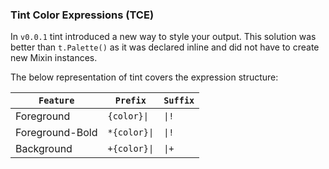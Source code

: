### Tint Color Expressions (TCE)

In `v0.0.1` tint introduced a new way to style your output. This solution was better than `t.Palette()` as it was
declared inline and did not have to create new Mixin instances.

The below representation of tint covers the expression structure:

| **`Feature`** | **`Prefix`** | **`Suffix`** |
| ------------ | --------------| ------------|
| Foreground | <code>{color}&#124;</code> | <code>&#124;!</code>  |
| Foreground-Bold | <code>*{color}&#124;</code> | <code>&#124;!</code>  |
| Background | <code>+{color}&#124;</code> | <code>&#124;+</code>  |

